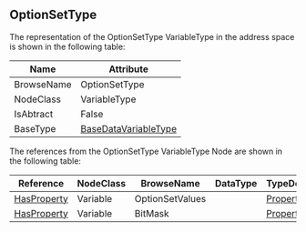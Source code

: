 <!-- objecttype -->
## OptionSetType
The representation of the OptionSetType VariableType in the address space is shown in the following table:  

|Name|Attribute|
|---|---|
|BrowseName|OptionSetType|
|NodeClass|VariableType|
|IsAbtract|False|
|BaseType|[BaseDataVariableType](../../../Part5/VariableTypes/BaseDataVariableType/readme.md)|

The references from the OptionSetType VariableType Node are shown in the following table:  

|Reference|NodeClass|BrowseName|DataType|TypeDefinition|ModellingRule|
|---|---|---|---|---|---|
|[HasProperty](../../../Part3/ReferenceTypes/HasProperty/readme.md)|Variable|OptionSetValues||[PropertyType](../../Part5/VariableTypes/PropertyType/readme.md)|[Mandatory](../../Objects/Mandatory/readme.md)|
|[HasProperty](../../../Part3/ReferenceTypes/HasProperty/readme.md)|Variable|BitMask||[PropertyType](../../Part5/VariableTypes/PropertyType/readme.md)|[Optional](../../Objects/Optional/readme.md)|

